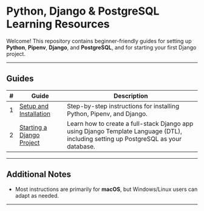 # Python, Django & PostgreSQL Learning Resources

Welcome! This repository contains beginner-friendly guides for setting up **Python**, **Pipenv**, **Django**, and **PostgreSQL**, and for starting your first Django project.

---

## Guides

| #  | Guide                              | Description                                                                 |
|----|------------------------------------|-----------------------------------------------------------------------------|
| 1  | [Setup and Installation](setup_and_installation.md) | Step-by-step instructions for installing Python, Pipenv, and Django.        |
| 2  | [Starting a Django Project](starting_a_django_project.md) | Learn how to create a full-stack Django app using Django Template Language (DTL), including setting up PostgreSQL as your database. |

---

## Additional Notes

- Most instructions are primarily for **macOS**, but Windows/Linux users can adapt as needed.  

---

